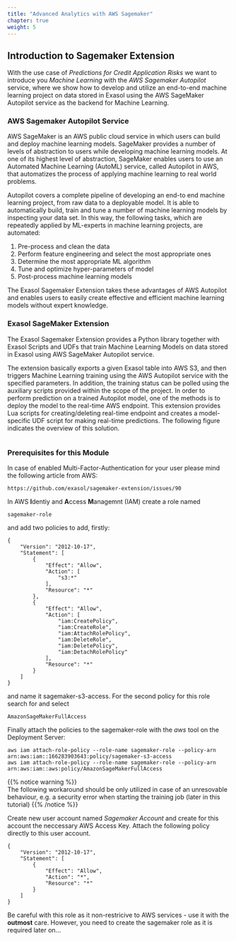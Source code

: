 ```yaml
---
title: "Advanced Analytics with AWS Sagemaker"
chapter: true
weight: 5
---
```


## Introduction to Sagemaker Extension

With the use case of <i>Predictions for Credit Application Risks</i> we want to introduce you <i>Machine Learning</i> with the <i>AWS Sagemaker Autopilot</i>
service, where we show how to develop and utilize an end-to-end machine learning project on data stored in Exasol using the AWS SageMaker Autopilot service as 
the backend for Machine Learning.


### AWS Sagemaker Autopilot Service

AWS SageMaker is an AWS public cloud service in which users can build and deploy machine learning models. SageMaker provides a number of levels of abstraction to users while developing machine learning models. At one of its highest level of abstraction, SageMaker enables users to use an Automated Machine Learning (AutoML) service, called Autopilot in AWS, that automatizes the process of applying machine learning to real world problems.

Autopilot covers a complete pipeline of developing an end-to end machine learning project, from raw data to a deployable model. It is able to automatically build, train and tune a number of machine learning models by inspecting your data set. In this way, the following tasks, which are repeatedly applied by ML-experts in machine learning projects, are automated:

<ol>
	<li>Pre-process and clean the data</li>
	<li>Perform feature engineering and select the most appropriate ones</li>
	<li>Determine the most appropriate ML algorithm</li>
	<li>Tune and optimize hyper-parameters of model</li>
	<li>Post-process machine learning models</li>
</ol>

The Exasol Sagemaker Extension takes these advantages of AWS Autopilot and enables users to easily create effective and efficient machine learning models without expert knowledge.

### Exasol SageMaker Extension

The Exasol Sagemaker Extension provides a Python library together with Exasol Scripts and UDFs that train Machine Learning Models on data stored in Exasol using AWS SageMaker Autopilot service.

The extension basically exports a given Exasol table into AWS S3, and then triggers Machine Learning training using the AWS Autopilot service with the specified parameters. In addition, the training status can be polled using the auxiliary scripts provided within the scope of the project. In order to perform prediction on a trained Autopilot model, one of the methods is to deploy the model to the real-time AWS endpoint. This extension provides Lua scripts for creating/deleting real-time endpoint and creates a model-specific UDF script for making real-time predictions. The following figure indicates the overview of this solution.

![<Dataflow of the Sagemaker Extension>](/images/exasol/05_01_sagemaker_extension_dataflow.png)
	

### Prerequisites for this Module
	
In case of enabled Multi-Factor-Authentication for your user please mind the following article from AWS:

	https://github.com/exasol/sagemaker-extension/issues/90
	

In AWS <b>I</b>dentiy and <b>A</b>ccess <b>M</b>anagemnt (IAM) create a role named

	sagemaker-role
	
and add two policies to add, firstly:

	{
	    "Version": "2012-10-17",
	    "Statement": [
	        {
	            "Effect": "Allow",
	            "Action": [
	                "s3:*"
	            ],
	            "Resource": "*"
	        },
	        {
	            "Effect": "Allow",
	            "Action": [
	                "iam:CreatePolicy",
	                "iam:CreateRole",
	                "iam:AttachRolePolicy",
	                "iam:DeleteRole",
	                "iam:DeletePolicy",
	                "iam:DetachRolePolicy"
	            ],
	            "Resource": "*"
	        }
	    ]
	}
	
and name it sagemaker-s3-access. For the second policy for this role search for and select

	AmazonSageMakerFullAccess
	
	
Finally attach the policies to the sagemaker-role with the <i>aws</i> tool on the Deployment Server:

	aws iam attach-role-policy --role-name sagemaker-role --policy-arn arn:aws:iam::166283903643:policy/sagemaker-s3-access
	aws iam attach-role-policy --role-name sagemaker-role --policy-arn arn:aws:iam::aws:policy/AmazonSageMakerFullAccess
	
		
{{% notice warning %}}	
The following workaround should be only utilized in case of an unresovable behaviour, e.g. a security error when starting the
training job (later in this tutorial)
{{% /notice %}}

Create new user account named <i>Sagemaker Account</i> and create for this account the neccessary AWS Access Key. Attach the following
policy directly to this user account.

	{
	    "Version": "2012-10-17",
	    "Statement": [
	        {
	            "Effect": "Allow",
	            "Action": "*",
	            "Resource": "*"
	        }
	    ]
	}
	
Be careful with this role as it non-restricive to AWS services - use it with the <b>outmost</b> care. However, you need to create the sagemaker 
role as it is required later on...

	
	


